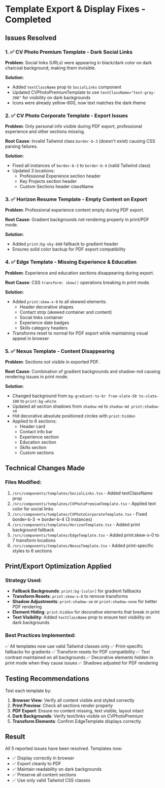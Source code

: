 # Template Export & Display Fixes - Completed

## Issues Resolved

### 1. ✅ CV Photo Premium Template - Dark Social Links
**Problem**: Social links (URLs) were appearing in black/dark color on dark charcoal background, making them invisible.

**Solution**: 
- Added `textClassName` prop to `SocialLinks` component
- Updated CVPhotoPremiumTemplate to use `textClassName="text-gray-300"` for visibility on dark backgrounds
- Icons were already yellow-600, now text matches the dark theme

### 2. ✅ CV Photo Corporate Template - Export Issues
**Problem**: Only personal info visible during PDF export, professional experience and other sections missing.

**Root Cause**: Invalid Tailwind class `border-b-3` (doesn't exist) causing CSS parsing failures.

**Solution**: 
- Fixed all instances of `border-b-3` to `border-b-4` (valid Tailwind class)
- Updated 3 locations:
  - Professional Experience section header
  - Key Projects section header  
  - Custom Sections header className

### 3. ✅ Horizon Resume Template - Empty Content on Export
**Problem**: Professional experience content empty during PDF export.

**Root Cause**: Gradient backgrounds not rendering properly in print/PDF mode.

**Solution**:
- Added `print:bg-sky-600` fallback to gradient header
- Ensures solid color backup for PDF export compatibility

### 4. ✅ Edge Template - Missing Experience & Education
**Problem**: Experience and education sections disappearing during export.

**Root Cause**: CSS `transform: skew()` operations breaking in print mode.

**Solution**: 
- Added `print:skew-x-0` to all skewed elements:
  - Header decorative shapes
  - Contact strip (skewed container and content)
  - Social links container
  - Experience date badges
  - Skills category headers
- Transforms reset to normal for PDF export while maintaining visual appeal in browser

### 5. ✅ Nexus Template - Content Disappearing  
**Problem**: Sections not visible in exported PDF.

**Root Cause**: Combination of gradient backgrounds and shadow-md causing rendering issues in print mode.

**Solution**:
- Changed background from `bg-gradient-to-br from-slate-50 to-slate-100` to `print:bg-white`
- Updated all section shadows from `shadow-md` to `shadow-md print:shadow-sm`
- Hid decorative absolute positioned circles with `print:hidden`
- Applied to 6 sections:
  - Header card
  - Contact info bar
  - Experience section
  - Education section
  - Skills section
  - Custom sections

## Technical Changes Made

### Files Modified:
1. `/src/components/templates/SocialLinks.tsx` - Added textClassName prop
2. `/src/components/templates/CVPhotoPremiumTemplate.tsx` - Applied text color for social links
3. `/src/components/templates/CVPhotoCorporateTemplate.tsx` - Fixed border-b-3 → border-b-4 (3 instances)
4. `/src/components/templates/HorizonTemplate.tsx` - Added print background fallback
5. `/src/components/templates/EdgeTemplate.tsx` - Added print:skew-x-0 to 7 transform locations
6. `/src/components/templates/NexusTemplate.tsx` - Added print-specific styles to 6 sections

## Print/Export Optimization Applied

### Strategy Used:
- **Fallback Backgrounds**: `print:bg-[color]` for gradient fallbacks
- **Transform Resets**: `print:skew-x-0` to remove transforms
- **Shadow Adjustments**: `print:shadow-sm` or `print:shadow-none` for better PDF rendering
- **Element Hiding**: `print:hidden` for decorative elements that break in print
- **Text Visibility**: Added `textClassName` prop to ensure text visibility on dark backgrounds

### Best Practices Implemented:
✅ All templates now use valid Tailwind classes only
✅ Print-specific fallbacks for gradients
✅ Transform resets for PDF compatibility
✅ Text contrast maintained on all backgrounds
✅ Decorative elements hidden in print mode when they cause issues
✅ Shadows adjusted for PDF rendering

## Testing Recommendations

Test each template by:
1. **Browser View**: Verify all content visible and styled correctly
2. **Print Preview**: Check all sections render properly
3. **PDF Export**: Ensure no content missing, text visible, layout intact
4. **Dark Backgrounds**: Verify text/links visible on CVPhotoPremium
5. **Transform Elements**: Confirm EdgeTemplate displays correctly

## Result

All 5 reported issues have been resolved. Templates now:
- ✅ Display correctly in browser
- ✅ Export cleanly to PDF
- ✅ Maintain readability on dark backgrounds
- ✅ Preserve all content sections
- ✅ Use only valid Tailwind CSS classes
